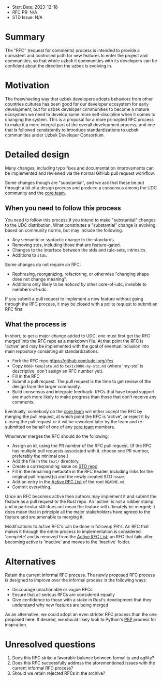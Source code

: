 - Start Date: 2023-12-18
- RFC PR: N/A
- STD Issue: N/A

# Summary

The "RFC" (request for comments) process is intended to provide a
consistent and controlled path for new features to enter the project
and communities, so that whole uzbek it communities with its developers
can be confident about the direction the uzbek is evolving in.

# Motivation

The freewheeling way that uzbek developers adopts behaviors from other 
countries cultures has been good for our developer ecosystem for early 
development, but for uzbek developer communities to become a mature ecosystem 
we need to develop some more self-discipline when it comes to changing 
the system. This is a proposal for a more principled RFC process to make 
it a more integral part of the overall development process, and one that 
is followed consistently to introduce standardizations to uzbek communities
under Uzbek Developer Consortium.

# Detailed design

Many changes, including typo fixes and documentation improvements can be
implemented and reviewed via the normal GitHub pull request workflow.

Some changes though are "substantial", and we ask that these be put
through a bit of a design process and produce a consensus among the UDC
community and the [core team].

## When you need to follow this process

You need to follow this process if you intend to make "substantial"
changes to the UDC distribution. What constitutes a "substantial"
change is evolving based on community norms, but may include the following.

   - Any semantic or syntactic change to the standards.
   - Removing stds, including those that are feature-gated.
   - Changes to the interface between the stds and rule-sets, intrinsics.
   - Additions to `stds`.

Some changes do not require an RFC:

   - Rephrasing, reorganizing, refactoring, or otherwise "changing shape
does not change meaning".
   - Additions only likely to be _noticed by_ other core-of-udc,
invisible to members-of-udc.

If you submit a pull request to implement a new feature without going
through the RFC process, it may be closed with a polite request to
submit an RFC first.

## What the process is

In short, to get a major change added to UDC, one must first get the
RFC merged into the RFC repo as a markdown file. At that point the RFC
is 'active' and may be implemented with the goal of eventual inclusion
into main repository consisting all standardizations.

* Fork the RFC repo https://github.com/udc-org/rfcs
* Copy `0000-template.md` to `text/0000-my-std.md` (where
'my-std' is descriptive. don't assign an RFC number yet).
* Fill in the RFC
* Submit a pull request. The pull request is the time to get review of
the design from the larger community.
* Build consensus and integrate feedback. RFCs that have broad support
are much more likely to make progress than those that don't receive any
comments.

Eventually, somebody on the [core team] will either accept the RFC by
merging the pull request, at which point the RFC is 'active', or
reject it by closing the pull request or it wil be reworked later by the
team and re-submitted on behalf of one of any [core team] members.

Whomever merges the RFC should do the following:

* Assign an id, using the PR number of the RFC pull request. (If the RFC
  has multiple pull requests associated with it, choose one PR number,
  preferably the minimal one.)
* Add the file in the `text/` directory.
* Create a corresponding issue on [STD repo](https://github.com/udc-org/stds)
* Fill in the remaining metadata in the RFC header, including links for
  the original pull request(s) and the newly created STD issue.
* Add an entry in the [Active RFC List] of the root `README.md`.
* Commit everything.

Once an RFC becomes active then authors may implement it and submit the
feature as a pull request to the Rust repo. An 'active' is not a rubber
stamp, and in particular still does not mean the feature will ultimately
be merged; it does mean that in principle all the major stakeholders
have agreed to the feature and are amenable to merging it.

Modifications to active RFC's can be done in followup PR's. An RFC that
makes it through the entire process to implementation is considered
'complete' and is removed from the [Active RFC List]; an RFC that fails
after becoming active is 'inactive' and moves to the 'inactive' folder.

[Active RFC List]: ../README.md#active-rfc-list

# Alternatives

Retain the current informal RFC process. The newly proposed RFC process is
designed to improve over the informal process in the following ways:

* Discourage unactionable or vague RFCs
* Ensure that all serious RFCs are considered equally
* Give confidence to those with a stake in Rust's development that they
understand why new features are being merged

As an alternative, we could adopt an even stricter RFC process than the one proposed here. If desired, we should likely look to Python's [PEP] process for inspiration.

# Unresolved questions

1. Does this RFC strike a favorable balance between formality and agility?
2. Does this RFC successfully address the aforementioned issues with the current
   informal RFC process?
3. Should we retain rejected RFCs in the archive?

[core team]: https://t.me/c/2054014332/2
[PEP]: http://legacy.python.org/dev/peps/pep-0001/
